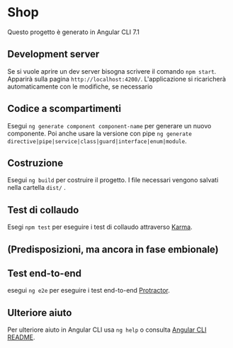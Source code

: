 # Shop

Questo progetto è generato in Angular CLI 7.1

## Development server

Se si vuole aprire un dev server bisogna scrivere il comando `npm start`. Apparirà sulla pagina `http://localhost:4200/`. L'applicazione si ricaricherà automaticamente con le modifiche, se necessario

## Codice a scompartimenti

Esegui `ng generate component component-name` per generare un nuovo componente. Poi anche usare la versione con pipe `ng generate directive|pipe|service|class|guard|interface|enum|module`.

## Costruzione

Esegui `ng build` per costruire il progetto. I file necessari vengono salvati nella cartella `dist/` .
## Test di collaudo

Esegi `npm test` per eseguire i test di collaudo attraverso [Karma](https://karma-runner.github.io).


## (Predisposizioni, ma ancora in fase embionale)

## Test end-to-end

esegui `ng e2e` per eseguire i test end-to-end [Protractor](http://www.protractortest.org/).

## Ulteriore aiuto

Per ulteriore aiuto in Angular CLI usa `ng help` o consulta  [Angular CLI README](https://github.com/angular/angular-cli/blob/master/README.md).
